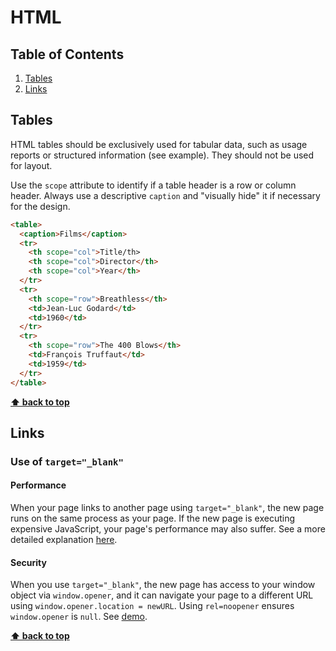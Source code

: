 # HTML

## Table of Contents

1. [Tables](#tables)
2. [Links](#links)

## Tables

HTML tables should be exclusively used for tabular data, such as usage reports or structured information (see example). They should not be used for layout.

Use the `scope` attribute to identify if a table header is a row or column header. Always use a descriptive `caption` and "visually hide" it if necessary for the design.

```html
<table>
  <caption>Films</caption>
  <tr>
    <th scope="col">Title/th>
    <th scope="col">Director</th>
    <th scope="col">Year</th>
  </tr>
  <tr>
    <th scope="row">Breathless</th>
    <td>Jean-Luc Godard</td>
    <td>1960</td>
  </tr>
  <tr>
    <th scope="row">The 400 Blows</th>
    <td>François Truffaut</td>
    <td>1959</td>
  </tr>
</table>
```

**[⬆ back to top](#table-of-contents)**

## Links

### Use of `target="_blank"`

#### Performance

When your page links to another page using `target="_blank"`, the new page runs on the same process as your page. If the new page is executing expensive JavaScript, your page's performance may also suffer. See a more detailed explanation [here](https://jakearchibald.com/2016/performance-benefits-of-rel-noopener/).

#### Security

When you use `target="_blank"`, the new page has access to your window object via `window.opener`, and it can navigate your page to a different URL using `window.opener.location = newURL`. Using `rel=noopener` ensures `window.opener` is `null`. See [demo](https://mathiasbynens.github.io/rel-noopener/).

**[⬆ back to top](#table-of-contents)**
